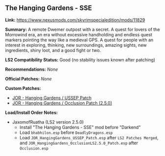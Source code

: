 ## The Hanging Gardens - SSE

**Link:** https://www.nexusmods.com/skyrimspecialedition/mods/11829

**Summary:** A remote Dwemer outpost with a secret. A quest for lovers of the Morrowind era, an era without excessive handholding and endless quest markers pointing the way like a medieval GPS. A quest for people with an interest in exploring, thinking, new surroundings, amazing sights, new ingredients, shiny loot, and a good fight or two. 

**LS2 Compatibility Status:** Good (no stability issues known after patching)

**Recommendations:** 
_None_

**Official Patches:**
_None_

**Custom Patches:**
* [JOR - Hanging Gardens / USSEP Patch](/custom-patches/JOR_HangingGardens_USSEP_Patch.esp)
* [JOR - Hanging Gardens / Occlusion Patch (2.5.0)](/custom-patches/2.5.0/JOR_HangingGardens_OcclusionLS2.5.0_Patch.esp)

**Load/Install Order Notes:**
* JaxomofRuatha (LS2 version 2.5.0)
  * Install "The Hanging Gardens - SSE" mod before "Darkend"
  * Load `bhabhilon.esp` before `DeadlyDragons.esp`
  * Load `JOR_HangingGardens_USSEP_Patch.esp` after `LS2 Patches Merged`, and `JOR_HangingGardens_OcclusionLS2.5.0_Patch.esp` after `Occlusion.esp`
